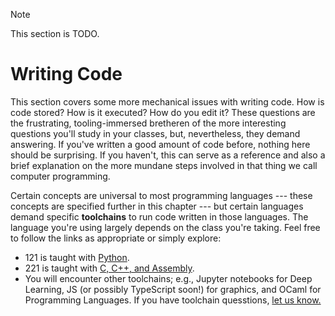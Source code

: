 > [!NOTE]
> This section is TODO.

# Writing Code

This section covers some more mechanical issues with writing code. How is code
stored? How is it executed? How do you edit it? These questions are the
frustrating, tooling-immersed bretheren of the more interesting questions
you'll study in your classes, but, nevertheless, they demand answering.
If you've written a good amount of code before, nothing here should be
surprising. If you haven't, this can serve as a reference and also a brief
explanation on the more mundane steps involved in that thing we call computer
programming.

Certain concepts are universal to most programming languages --- these concepts
are specified further in this chapter --- but certain languages demand specific
**toolchains** to run code written in those languages. The language you're
using largely depends on the class you're taking. Feel free to follow the links
as appropriate or simply explore:

+ 121 is taught with [Python](./python/overview.html).
+ 221 is taught with [C, C++, and Assembly](c-and-asm/overview.html).
+ You will encounter other toolchains; e.g., Jupyter notebooks for Deep
  Learning, JS (or possibly TypeScript soon!) for graphics, and OCaml for
  Programming Languages. If you have toolchain quesstions, [let us
  know.](https://github.com/Reed-CSTAR/guides/issues)
